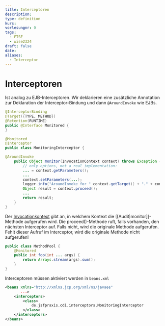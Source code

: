 ```yaml
---
title: Interceptoren
description: 
type: definition
kurs: 
vorlesungnr: 0
tags:
  - FTSE
  - wise2324
draft: false
date: 
aliases:
  - Interceptor
---
```

# Interceptoren

Ist analog zu EJB-Interceptoren. Wir deklarieren eine zusätzliche Annotation zur Deklaration der Interceptor-Bindung und dann `@AroundInvoke` wie EJBs.

```java nums
@InterceptorBinding
@Target({TYPE, METHOD})
@Retention(RUNTIME)
public @Interface Monitored {
}
```

```java nums
@Monitored  
@Interceptor  
public class MonitoringInterceptor {

@AroundInvoke  
	public Object monitor(InvocationContext context) throws Exception {
		// only options, not a real implementation:
		... = context.getParameters(); 
		...  
		context.setParameters(...); 
		logger.info("AroundInvoke for " context.getTarget() + "." + context.getMethod()); 
		Object result = context.proceed();
		...
		return result;
	}
}
```

Der [Invocationkontext](https://docs.oracle.com/javaee/7/api/javax/interceptor/InvocationContext.html) gibt an, in welchem Kontext die [[Audit|monitor]]-Methode aufgerufen wird. Die proceed()-Methode ruft, falls vorhanden, den nächsten Interceptor auf. Falls nicht, wird die originale Methode aufgerufen. Fehlt dieser Aufruf im Interceptor, wird die originale Methode nicht aufgerufen!

```java nums
public class MethodPool {
	@Monitored
	public int foo(int ... args) {
		return Arrays.stream(args).sum();
	}
}
```

Interceptoren müssen aktiviert werden in `beans.xml`

```xml
<beans xmlns="http://xmlns.jcp.org/xml/ns/javaee"
	   ...>
	<interceptors>
		<class>
			de.jsfpraxis.cdi.interceptors.MonitoringInterceptor
		</class>
	</interceptors>
</beans>
```